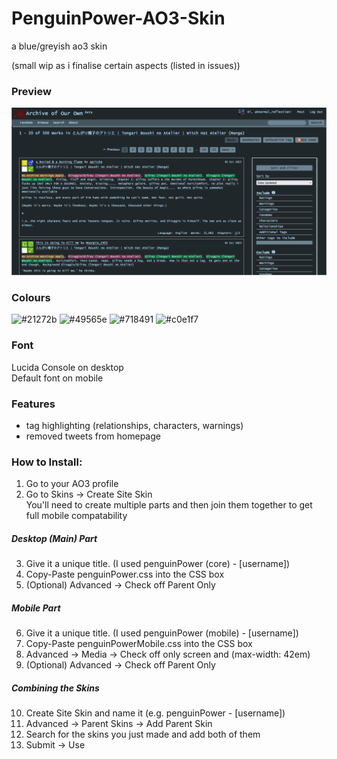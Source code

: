 # PenguinPower-AO3-Skin
a blue/greyish ao3 skin

(small wip as i finalise certain aspects (listed in issues))

### Preview

![a screenshot of an archive of our own page showing fic results for Witch Hat Atelier with a blueish-grey theme](https://github.com/greysonGhost/PenguinPower-AO3-Skin/blob/main/Preview.png?raw=true)

### Colours

![#21272b](https://place-hold.it/80/21272b/ffffff&text=21272b)
![#49565e](https://place-hold.it/80/49565e/ffffff&text=49565e)
![#718491](https://place-hold.it/80/718491/000000&text=718491)
![#c0e1f7](https://place-hold.it/80/c0e1f7/000000&text=c0e1f7)

### Font
Lucida Console on desktop  
Default font on mobile

### Features
- tag highlighting (relationships, characters, warnings)
- removed tweets from homepage

### How to Install:

1. Go to your AO3 profile
2. Go to Skins -> Create Site Skin  
You'll need to create multiple parts and then join them together to get full mobile compatability

##### Desktop (Main) Part
3. Give it a unique title. (I used penguinPower (core) - [username])
4. Copy-Paste penguinPower.css into the CSS box
5. (Optional) Advanced -> Check off Parent Only

##### Mobile Part
6. Give it a unique title. (I used penguinPower (mobile) - [username])
7. Copy-Paste penguinPowerMobile.css into the CSS box
8. Advanced -> Media -> Check off only screen and (max-width: 42em)
9. (Optional) Advanced -> Check off Parent Only

##### Combining the Skins
10. Create Site Skin and name it (e.g. penguinPower - [username])
11. Advanced -> Parent Skins -> Add Parent Skin
12. Search for the skins you just made and add both of them
13. Submit -> Use

